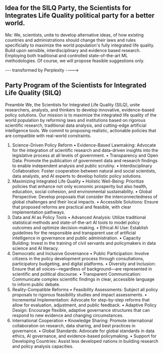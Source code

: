 ## Idea for the SILQ Party, the Scientists for Integrates Life Quality political party for a better world.

Me:
We, scientists, unite to develop alternative ideas, of how existing countries and administrations should change their laws and rules specificially to maximize the world population's fully integrated life quality. 
Build upon sensible, interdisciplinary and evidence based research.
Employing both traditional and controlled state-of-the-art ML methodologies.
Of course, we will propose feasible suggestions only.

--- transformed by Perplexity ---->

## Party Program of the Scientists for Integrated Life Quality (SILQ)
Preamble
We, the Scientists for Integrated Life Quality (SILQ), unite researchers, analysts, and thinkers to develop innovative, evidence-based policy solutions. Our mission is to maximize the integrated life quality of the world population by reforming laws and institutions based on rigorous scientific research, traditional data analysis, and cutting-edge artificial intelligence tools. We commit to proposing realistic, actionable policies that are compatible with real-world constraints.
1. Science-Driven Policy Reform
	•	Evidence-Based Lawmaking: Advocate for the integration of scientific research and data-driven insights into the legislative process at all levels of government.
	•	Transparency and Open Data: Promote the publication of government data and research findings to enable independent analysis and public scrutiny.
	•	Interdisciplinary Collaboration: Foster cooperation between natural and social scientists, data analysts, and AI experts to develop holistic policy solutions.
2. Maximizing Integrated Life Quality
	•	Holistic Well-Being: Prioritize policies that enhance not only economic prosperity but also health, education, social cohesion, and environmental sustainability.
	•	Global Perspective: Develop proposals that consider the interconnectedness of global challenges and their local impacts.
	•	Accessible Solutions: Ensure that proposed reforms are practical and feasible, with clear implementation pathways.
3. Data and AI as Policy Tools
	•	Advanced Analysis: Utilize traditional statistical methods and state-of-the-art AI tools to model policy outcomes and optimize decision-making.
	•	Ethical AI Use: Establish guidelines for the responsible and transparent use of artificial intelligence in governance and public administration.
	•	Capacity Building: Invest in the training of civil servants and policymakers in data science and AI literacy.
4. Democratic and Inclusive Governance
	•	Public Participation: Involve citizens in the policy development process through consultations, participatory budgeting, and digital platforms.
	•	Diversity and Inclusion: Ensure that all voices—regardless of background—are represented in scientific and political discourse.
	•	Transparent Communication: Communicate complex scientific findings in clear, accessible language to inform public debate.
5. Reality-Compatible Reforms
	•	Feasibility Assessments: Subject all policy proposals to rigorous feasibility studies and impact assessments.
	•	Incremental Implementation: Advocate for step-by-step reforms that allow for evaluation, adjustment, and public feedback.
	•	Adaptive Policy Design: Encourage flexible, adaptive governance structures that can respond to new evidence and changing circumstances.
6. International Cooperation
	•	Knowledge Sharing: Promote international collaboration on research, data sharing, and best practices in governance.
	•	Global Standards: Advocate for global standards in data ethics, AI governance, and evidence-based policymaking.
	•	Support for Developing Countries: Assist less developed nations in building research and policy analysis capacities.
